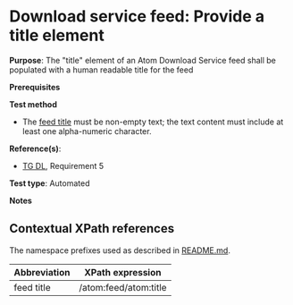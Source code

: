 # Download service feed: Provide a title element

**Purpose**: The "title" element of an Atom Download Service feed shall be populated with a human readable title for the feed

**Prerequisites**

**Test method**

* The [feed title](#feedtitle) must be non-empty text; the text content must include at least one alpha-numeric character.

**Reference(s)**:

* [TG DL](http://inspire.ec.europa.eu/id/ats/download-service/3.1/atom-pre-defined/README#ref_TG_DL), Requirement 5

**Test type**: Automated

**Notes**

## Contextual XPath references

The namespace prefixes used as described in [README.md](http://inspire.ec.europa.eu/id/ats/download-service/3.1/atom-pre-defined/README#namespaces).

Abbreviation                                               |  XPath expression
---------------------------------------------------------- | -------------------------------------------------------------------------
feed title <a name="feedtitle"></a> | /atom:feed/atom:title
